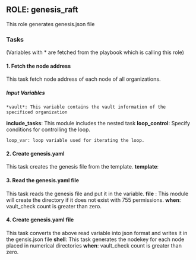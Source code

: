 ## ROLE: genesis_raft
This role generates genesis.json file

### Tasks
(Variables with * are fetched from the playbook which is calling this role)
#### 1. Fetch the node address
This task fetch node address of each node of all organizations.
##### Input Variables

    *vault*: This variable contains the vault information of the specificed organization
**include_tasks**: This module includes the nested task
**loop_control**: Specify conditions for controlling the loop.
                
    loop_var: loop variable used for iterating the loop.

#### 2. Create genesis.yaml
This task creates the genesis file from the template.
**template**: 

#### 3. Read the genesis.yaml file
This task reads the genesis file and put it in the variable.
**file** : This module will create the directory if it does not exist with 755 permissions.
**when**: vault_check count is greater than zero.

#### 4. Create genesis.yaml file
This task converts the above read variable into json format and writes it in the gensis.json file
**shell**: This task generates the nodekey for each node placed in numerical directories
**when**: vault_check count is greater than zero.
